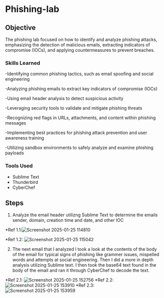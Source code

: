 # Phishing-lab

## Objective


The phishing lab focused on how to identify and analyze phishing attacks, emphasizing the detection of malicious emails, extracting indicators of compromise (IOCs), and applying countermeasures to prevent breaches.

### Skills Learned

-Identifying common phishing tactics, such as email spoofing and social engineering

-Analyzing phishing emails to extract key indicators of compromise (IOCs)

-Using email header analysis to detect suspicious activity

-Leveraging security tools to validate and mitigate phishing threats

-Recognizing red flags in URLs, attachments, and content within phishing messages

-Implementing best practices for phishing attack prevention and user awareness training

-Utilizing sandbox environments to safely analyze and examine phishing payloads



### Tools Used

- Sublime Text
- Thunderbird
- CyberChef


## Steps
1. Analyze the email header utilizng Sublime Text to determine the emails sender, domain, creation time and date, and other IOC

*Ref 1.1:![Screenshot 2025-01-25 114810](https://github.com/user-attachments/assets/daee7e2f-bfa2-4542-a5e0-727c4a70cf2b)

*Ref 1.2: ![Screenshot 2025-01-25 115042](https://github.com/user-attachments/assets/6457b9f6-e234-48a0-8af1-743ac92b2a71)

2. The next email that I analyzed I took a look at the contents of the body of the email for typical signs of phishing like grammer issues, mispelled words and attempts at social engineering. Then I did a more in depth analysis utilizing Sublime text. I then took the base64 text found in the body of the email and ran it through CyberChef to decode the text.

*Ref 2.1: ![Screenshot 2025-01-25 152756](https://github.com/user-attachments/assets/a40ff144-d9f6-4601-be4c-155f4df30f16)
*Ref 2.2: ![Screenshot 2025-01-25 153910](https://github.com/user-attachments/assets/07357d0d-420c-4642-8577-9eac267223e9)
*Ref 2.3:![Screenshot 2025-01-25 153959](https://github.com/user-attachments/assets/c247767e-fc32-490b-b788-b0a064028d0f)

